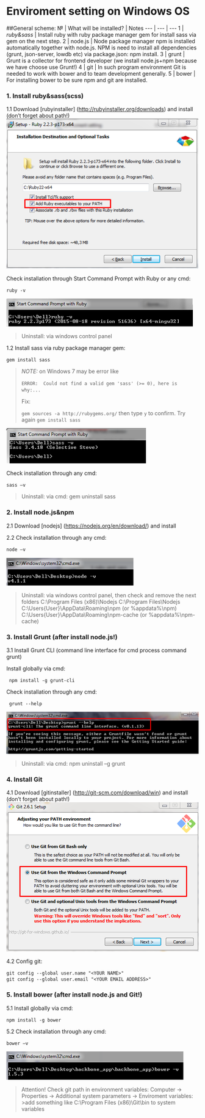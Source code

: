 # Enviroment setting on Windows OS

##General scheme:
№ | What will be installed? | Notes
--- | --- | ---
1 | *ruby&sass* | Install ruby with ruby package manager gem for install sass via gem on the next step.
2 | node.js | Node package manager npm is installed automatically together with node.js. NPM is need to install all dependencies (grunt, json-server, lowdb etc) via package.json: npm install.
3 | grunt | Grunt is a collector for frontend developer (we install node.js+npm because we have choose use Grunt!)
4 | git | In such program environment Git is needed to work with bower and to team development generally.
5 | bower | For installing bower to be sure npm and git are installed.

### 1. Install ruby&sass(scss)

1.1 Download [rubyinstaller] (http://rubyinstaller.org/downloads) and install (don’t forget about path!)
![alt text](./src/img/ruby-path.png "Don't forget about ruby path")

Check installation through Start Command Prompt with Ruby or any cmd:

	ruby -v

![alt text](./src/img/ruby-check.png "Checking ruby installing")

> Uninstall: via windows control panel

1.2 Install sass via ruby package manager gem:

	gem install sass


>*NOTE:* on Windows 7 may be error like
>
>`ERROR:  Could not find a valid gem 'sass' (>= 0), here is why:...`
>
>Fix:
>
>`gem sources -a http://rubygems.org/` then type `y` to confirm. Try again `gem install sass`

![alt text](./src/img/sass-check.png "Checking sass installing")

Check installation through any cmd:

	sass –v

> Uninstall: via cmd: gem uninstall sass

### 2. Install node.js&npm

2.1 Download [nodejs] (https://nodejs.org/en/download/) and install

2.2 Check installation through any cmd:

	node –v

 ![alt text](./src/img/node-check.png "Checking node.js installing")

> Uninstall: via windows control panel, then check and remove the next folders
>            C:\Program Files (x86)\Nodejs
>            C:\Program Files\Nodejs
>            C:\Users\{User}\AppData\Roaming\npm (or %appdata%\npm)
>            C:\Users\{User}\AppData\Roaming\npm-cache (or %appdata%\npm-cache)


### 3. Install Grunt (after install node.js!)

3.1 Install Grunt CLI (command line interface for cmd process command grunt)

   Install globally via cmd:

     npm install -g grunt-cli

   Check installation through any cmd:

     grunt --help

![alt text](./src/img/grunt-check.png "Checking grunt installing")

> Uninstall: via cmd: npm uninstall –g grunt

### 4. Install Git

4.1 Download [gitinstaller] (http://git-scm.com/download/win) and install (don’t forget about path!)
![alt text](./src/img/git-install.png "Don't forget about git path")


4.2 Config git:

	git config --global user.name "<YOUR NAME>"
	git config --global user.email "<YOUR EMAIL ADDRESS>"


### 5. Install bower (after install node.js and Git!)

5.1 Install globally via cmd:

	npm install -g bower

5.2 Check installation through any cmd:

	bower –v

![alt text](./src/img/bower-check.png "Checking bower installing")

> Attention!
> Check git path in environment variables: Computer -> Properties -> Additional system parameters -> Enviroment variables: >add something like C:\Program Files (x86)\Git\bin to system variables
